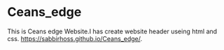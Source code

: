# Ceans_edge
This is Ceans edge Website.I has create website header useing html and css.
 https://sabbirhoss.github.io/Ceans_edge/.
